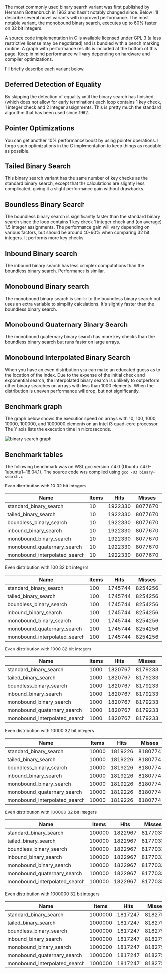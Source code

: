 The most commonly used binary search variant was first published by Hermann Bottenbruch in 1962 and hasn't notably changed since. Below I'll describe several novel variants with improved performance. The most notable variant, the monobound binary search, executes up to 60% faster on 32 bit integers.

A source code implementation in C is available licensed under GPL 3 (a less restrictive license may be negotiated) and is bundled with a bench marking routine. A graph with performance results is included at the bottom of this page. Keep in mind performance will vary depending on hardware and compiler optimizations.

I'll briefly describe each variant below.

Deferred Detection of Equality
------------------------------

By skipping the detection of equality until the binary search has finished (which does not allow for early termination) each loop contains 1 key check, 1 integer check and 2 integer assignments. This is pretty much the standard algorithm that has been used since 1962.

Pointer Optimizations
---------------------

You can get another 10% performance boost by using pointer operations. I forgo such optimizations in the C implementation to keep things as readable as possible.

Tailed Binary Search
--------------------

This binary search variant has the same number of key checks as the standard binary search, except that the calculations are slightly less complicated, giving it a slight performance gain without drawbacks.

Boundless Binary Search
-----------------------

The boundless binary search is significantly faster than the standard binary search since the loop contains 1 key check 1 integer check and (on average) 1.5 integer assignments. The performance gain will vary depending on various factors, but should be around 40-60% when comparing 32 bit integers. It performs more key checks.

Inbound Binary search
---------------------

The inbound binary search has less complex computations than the boundless binary search. Performance is similar.

Monobound Binary search
-----------------------

The monobound binary search is similar to the boundless binary search but uses an extra variable to simplify calculations. It's slightly faster than the boundless binary search.

Monobound Quaternary Binary Search
----------------------------------

The monobound quaternary binary search has more key checks than the boundless binary search but runs faster on large arrays.

Monobound Interpolated Binary Search
------------------------------------

When you have an even distribution you can make an educated guess as to the location of the index. Due to the expense of the initial check and exponential search, the interpolated binary search is unlikely to outperform other binary searches on arrays with less than 1000 elements. When the distribution is uneven performance will drop, but not significantly.

Benchmark graph
---------------
The graph below shows the execution speed on arrays with 10, 100, 1000, 10000, 100000, and 1000000 elements on an Intel i3 quad-core processor. The Y axis lists the execution time in microseconds.

![binary search graph](https://github.com/scandum/binary_search/blob/master/binary_search.png)

Benchmark tables
----------------
The following benchmark was on WSL gcc version 7.4.0 (Ubuntu 7.4.0-1ubuntu1~18.04.1). The source code was compiled using `gcc -O3 binary-search.c`

Even distribution with 10 32 bit integers

|                           Name |      Items |       Hits |     Misses |     Checks |       Time |
|                     ---------- | ---------- | ---------- | ---------- | ---------- | ---------- |
|         standard_binary_search |         10 |    1922330 |    8077670 |   41729205 |   0.000288 |
|           tailed_binary_search |         10 |    1922330 |    8077670 |   41729205 |   0.000279 |
|        boundless_binary_search |         10 |    1922330 |    8077670 |   50000000 |   0.000166 |
|          inbound_binary_search |         10 |    1922330 |    8077670 |   50000000 |   0.000223 |
|        monobound_binary_search |         10 |    1922330 |    8077670 |   50000000 |   0.000163 |
|    monobound_quaternary_search |         10 |    1922330 |    8077670 |   50000000 |   0.000163 |
|  monobound_interpolated_search |         10 |    1922330 |    8077670 |   56147405 |   0.000273 |

Even distribution with 100 32 bit integers

|                           Name |      Items |       Hits |     Misses |     Checks |       Time |
|                     ---------- | ---------- | ---------- | ---------- | ---------- | ---------- |
|         standard_binary_search |        100 |    1745744 |    8254256 |   76580993 |   0.000486 |
|           tailed_binary_search |        100 |    1745744 |    8254256 |   76580993 |   0.000455 |
|        boundless_binary_search |        100 |    1745744 |    8254256 |   80000000 |   0.000221 |
|          inbound_binary_search |        100 |    1745744 |    8254256 |   80000000 |   0.000261 |
|        monobound_binary_search |        100 |    1745744 |    8254256 |   80000000 |   0.000223 |
|    monobound_quaternary_search |        100 |    1745744 |    8254256 |   80000000 |   0.000219 |
|  monobound_interpolated_search |        100 |    1745744 |    8254256 |   70333100 |   0.000227 |

Even distribution with 1000 32 bit integers

|                           Name |      Items |       Hits |     Misses |     Checks |       Time |
|                     ---------- | ---------- | ---------- | ---------- | ---------- | ---------- |
|         standard_binary_search |       1000 |    1820767 |    8179233 |  109742541 |   0.000718 |
|           tailed_binary_search |       1000 |    1820767 |    8179233 |  109742541 |   0.000653 |
|        boundless_binary_search |       1000 |    1820767 |    8179233 |  110000000 |   0.000278 |
|          inbound_binary_search |       1000 |    1820767 |    8179233 |  110000000 |   0.000317 |
|        monobound_binary_search |       1000 |    1820767 |    8179233 |  110000000 |   0.000275 |
|    monobound_quaternary_search |       1000 |    1820767 |    8179233 |  112403826 |   0.000302 |
|  monobound_interpolated_search |       1000 |    1820767 |    8179233 |   82578991 |   0.000290 |

Even distribution with 10000 32 bit integers

|                           Name |      Items |       Hits |     Misses |     Checks |       Time |
|                     ---------- | ---------- | ---------- | ---------- | ---------- | ---------- |
|         standard_binary_search |      10000 |    1819226 |    8180774 |  143609833 |   0.000941 |
|           tailed_binary_search |      10000 |    1819226 |    8180774 |  143609833 |   0.000873 |
|        boundless_binary_search |      10000 |    1819226 |    8180774 |  150000000 |   0.000361 |
|          inbound_binary_search |      10000 |    1819226 |    8180774 |  150000000 |   0.000391 |
|        monobound_binary_search |      10000 |    1819226 |    8180774 |  150000000 |   0.000356 |
|    monobound_quaternary_search |      10000 |    1819226 |    8180774 |  157569839 |   0.000431 |
|  monobound_interpolated_search |      10000 |    1819226 |    8180774 |   90551566 |   0.000369 |

Even distribution with 100000 32 bit integers

|                           Name |      Items |       Hits |     Misses |     Checks |       Time |
|                     ---------- | ---------- | ---------- | ---------- | ---------- | ---------- |
|         standard_binary_search |     100000 |    1822967 |    8177033 |  176899894 |   0.001233 |
|           tailed_binary_search |     100000 |    1822967 |    8177033 |  176899894 |   0.001136 |
|        boundless_binary_search |     100000 |    1822967 |    8177033 |  180000000 |   0.000545 |
|          inbound_binary_search |     100000 |    1822967 |    8177033 |  180000000 |   0.000567 |
|        monobound_binary_search |     100000 |    1822967 |    8177033 |  180000000 |   0.000533 |
|    monobound_quaternary_search |     100000 |    1822967 |    8177033 |  192482426 |   0.000611 |
|  monobound_interpolated_search |     100000 |    1822967 |    8177033 |  145919023 |   0.000424 |

Even distribution with 1000000 32 bit integers

|                           Name |      Items |       Hits |     Misses |     Checks |       Time |
|                     ---------- | ---------- | ---------- | ---------- | ---------- | ---------- |
|         standard_binary_search |    1000000 |    1817247 |    8182753 |  209512170 |   0.001726 |
|           tailed_binary_search |    1000000 |    1817247 |    8182753 |  209512170 |   0.001614 |
|        boundless_binary_search |    1000000 |    1817247 |    8182753 |  210000000 |   0.001121 |
|          inbound_binary_search |    1000000 |    1817247 |    8182753 |  210000000 |   0.001146 |
|        monobound_binary_search |    1000000 |    1817247 |    8182753 |  210000000 |   0.001083 |
|    monobound_quaternary_search |    1000000 |    1817247 |    8182753 |  224990860 |   0.000979 |
|  monobound_interpolated_search |    1000000 |    1817247 |    8182753 |  162257103 |   0.000604 |
